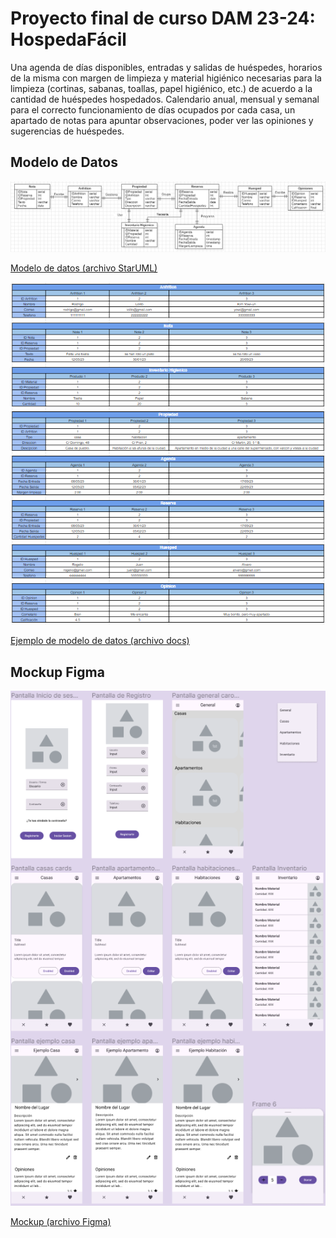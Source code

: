 # Proyecto final de curso DAM 23-24: HospedaFácil
Una agenda de días disponibles, entradas y salidas de huéspedes, horarios de la misma con margen de limpieza y material higiénico necesarias para la limpieza (cortinas, sabanas, toallas, papel higiénico, etc.) de acuerdo a la cantidad de huéspedes hospedados.
Calendario anual, mensual y semanal para el correcto funcionamiento de días ocupados por cada casa, un apartado de notas para apuntar observaciones, poder ver las opiniones y sugerencias de huéspedes.

## Modelo de Datos

![image](ModeloDatos.jpg)

[Modelo de datos (archivo StarUML)](anteProyecto.mdj)

![image](modeloEjemplo.png)

[Ejemplo de modelo de datos (archivo docs)](modeloEjemplo.ods)

## Mockup Figma

![image](Mockup.png)

[Mockup (archivo Figma)](Anteproyecto.fig)